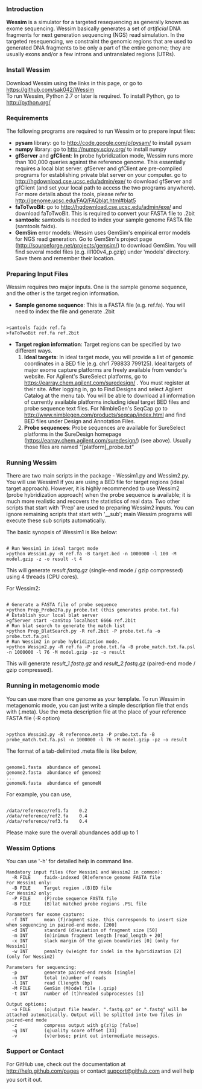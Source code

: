 ### Introduction
**Wessim** is a simulator for a targeted resequencing as generally known as exome sequencing. Wessim basically generates a set of *artificial* DNA fragments for next generation sequencing (NGS) read simulation. In the targeted resequencing, we constraint the genomic regions that are used to generated DNA fragments to be only a part of the entire genome; they are usually exons and/or a few introns and untranslated regions (UTRs).

### Install Wessim
Download Wessim using the links in this page, or go to https://github.com/sak042/Wessim   
To run Wessim, Python 2.7 or later is required. To install Python, go to http://python.org/

### Requirements
The following programs are required to run Wessim or to prepare input files:
* **pysam** library: go to http://code.google.com/p/pysam/ to install pysam
* **numpy** library: go to http://numpy.scipy.org/ to install numpy
* **gfServer** and **gfClient**: In probe hybridization mode, Wessim runs more than 100,000 queries against the reference genome. This essentially requires a local blat server. gfServer and gfClient are pre-compiled programs for establishing private blat server on your computer. go to http://hgdownload.cse.ucsc.edu/admin/exe/ to download gfServer and gfClient (and set your local path to access the two programs anywhere). For more details about the tools, please refer to http://genome.ucsc.edu/FAQ/FAQblat.html#blat5
* **faToTwoBit**: go to http://hgdownload.cse.ucsc.edu/admin/exe/ and download faToTwoBit. This is required to convert your FASTA file to .2bit 
* **samtools**: samtools is needed to index your sample genome FASTA file (samtools faidx).
* **GemSim** error models: Wessim uses GemSim's empirical error models for NGS read generation. Go to GemSim's project page (http://sourceforge.net/projects/gemsim/) to download GemSim. You will find several model files (e.g. ill100v4_p.gzip) under 'models' directory. Save them and remember their location.
 
### Preparing Input Files 
Wessim requires two major inputs. One is the sample genome sequence, and the other is the target region information.
* **Sample genome sequence**: This is a FASTA file (e.g. ref.fa). You will need to index the file and generate .2bit
<pre><code>
>samtools faidx ref.fa
>faToTwoBit ref.fa ref.2bit
</code></pre>
* **Target region information**: Target regions can be specified by two different ways.
    1. **Ideal targets**: In ideal target mode, you will provide a list of genomic coordinates in a BED  file (e.g. chr1   798833 799125). Ideal targets of major exome capture platforms are freely available from vendor's website. For Agilent's SureSelect platforms, go to https://earray.chem.agilent.com/suredesign/ . You must register at their site. After logging in, go to Find Designs and select Agilent Catalog at the menu tab. You will be able to download all information of currently available platforms including ideal target BED files and probe sequence text files.   For NimbleGen's SeqCap go to http://www.nimblegen.com/products/seqcap/index.html and find BED files under Design and Annotation Files. 
    2. **Probe sequences**: Probe sequences are available for SureSelect platforms in the SureDesign homepage (https://earray.chem.agilent.com/suredesign/) (see above). Usually those files are named "[platform]_probe.txt"

### Running Wessim
There are two main scripts in the package - Wessim1.py and Wessim2.py. You will use Wessim1 if you are using a BED file for target regions (ideal target approach). However,  it is highly recommended to use Wessim2 (probe hybridization approach) when the probe sequence is available; it is much more realistic and recovers the statistics of real data. Two other scripts that start with 'Prep' are used to preparing Wessim2 inputs. You can ignore remaining scripts that start with '__sub'; main Wessim programs will execute these sub scripts automatically.

The basic synopsis of Wessim1 is like below:
<pre><code>
# Run Wessim1 in ideal target mode
>python Wessim1.py -R ref.fa -B target.bed -n 1000000 -l 100 -M model.gzip -z -o result -t 4
</code></pre> 
This will generate *result.fastq.gz* (single-end mode / gzip compressed) using 4 threads (CPU cores).

For Wessim2:
<pre><code>
# Generate a FASTA file of probe sequence
>python Prep_Probe2Fa.py probe.txt (this generates probe.txt.fa)
# Establish your local blat server
>gfServer start -canStop localhost 6666 ref.2bit
# Run blat search to generate the match list
>python Prep_BlatSearch.py -R ref.2bit -P probe.txt.fa -o probe.txt.fa.psl
# Run Wessim2 in probe hybridization mode.
>python Wessim2.py -R ref.fa -P probe.txt.fa -B probe_match.txt.fa.psl -n 1000000 -l 76 -M model.gzip -pz -o result
</code></pre>
This will generate *result_1.fastq.gz* and *result_2.fastq.gz* (paired-end mode / gzip compressed).

### Running in metagenomic mode
You can use more than one genome as your template. To run Wessim in metagenomic mode, you can just write a simple description file that ends with (.meta). Use the meta description file at the place of your reference FASTA file (-R option)
<pre><code>
>python Wessim2.py -R reference.meta -P probe.txt.fa -B probe_match.txt.fa.psl -n 1000000 -l 76 -M model.gzip -pz -o result
</code></pre>

The format of a tab-delimited .meta file is like below,
<pre><code>
genome1.fasta <tab> abundance of genome1
genome2.fasta <tab> abundance of genome2
...
genomeN.fasta <tab> abundance of genomeN
</code></pre>
For example, you can use,
<pre><code>
/data/reference/ref1.fa    0.2
/data/reference/ref2.fa    0.4
/data/reference/ref3.fa    0.4
</code></pre>
Please make sure the overall abundances add up to 1

### Wessim Options
You can use '-h' for detailed help in command line.

```
Mandatory input files (for Wessim1 and Wessim2 in common):
  -R FILE     faidx-indexed (R)eference genome FASTA file
For Wessim1 only:
  -B FILE     Target region .(B)ED file
For Wessim2 only:
  -P FILE     (P)robe sequence FASTA file
  -B FILE     (B)lat matched probe regions .PSL file

Parameters for exome capture:
  -f INT      mean (f)ragment size. this corresponds to insert size when sequencing in paired-end mode. [200]
  -d INT      standard (d)eviation of fragment size [50]
  -m INT      (m)inimum fragment length [read_length + 20]
  -x INT      slack margin of the given boundaries [0] (only for Wessim1)
  -w INT      penalty (w)eight for indel in the hybridization [2] (only for Wessim2)

Parameters for sequencing:
  -p          generate paired-end reads [single]
  -n INT      total (n)umber of reads
  -l INT      read (l)ength (bp)
  -M FILE     GemSim (M)odel file (.gzip)
  -t INT      number of (t)hreaded subprocesses [1]

Output options:
  -o FILE     (o)utput file header. ".fastq.gz" or ".fastq" will be attached automatically. Output will be splitted into two files in paired-end mode
  -z          compress output with g(z)ip [false]
  -q INT      (q)uality score offset [33]
  -v          (v)erbose; print out intermediate messages.
```

### Support or Contact
For GitHub use, check out the documentation at http://help.github.com/pages or contact support@github.com and well help you sort it out.

